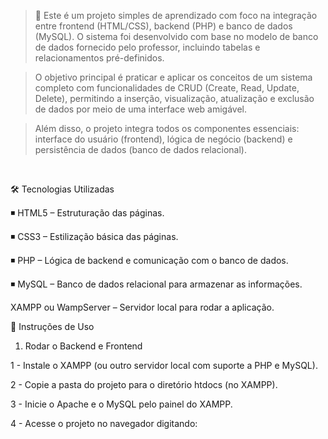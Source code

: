  >📄 Este é um projeto simples de aprendizado com foco na integração entre frontend (HTML/CSS), backend (PHP) e banco de dados (MySQL). O sistema foi desenvolvido com base no modelo de banco de dados fornecido pelo professor, incluindo tabelas e relacionamentos pré-definidos.

> O objetivo principal é praticar e aplicar os conceitos de um sistema completo com funcionalidades de CRUD (Create, Read, Update, Delete), permitindo a inserção, visualização, atualização e exclusão de dados por meio de uma interface web amigável.

> Além disso, o projeto integra todos os componentes essenciais: interface do usuário (frontend), lógica de negócio (backend) e persistência de dados (banco de dados relacional).
<br>

🛠 Tecnologias Utilizadas

◾ HTML5 – Estruturação das páginas.

◾ CSS3 – Estilização básica das páginas.

◾ PHP – Lógica de backend e comunicação com o banco de dados.

◾ MySQL – Banco de dados relacional para armazenar as informações.

XAMPP ou WampServer – Servidor local para rodar a aplicação.
<br>

🚀 Instruções de Uso
1. Rodar o Backend e Frontend

1 - Instale o XAMPP (ou outro servidor local com suporte a PHP e MySQL).

2 - Copie a pasta do projeto para o diretório htdocs (no XAMPP).

3 - Inicie o Apache e o MySQL pelo painel do XAMPP.

4 - Acesse o projeto no navegador digitando:

